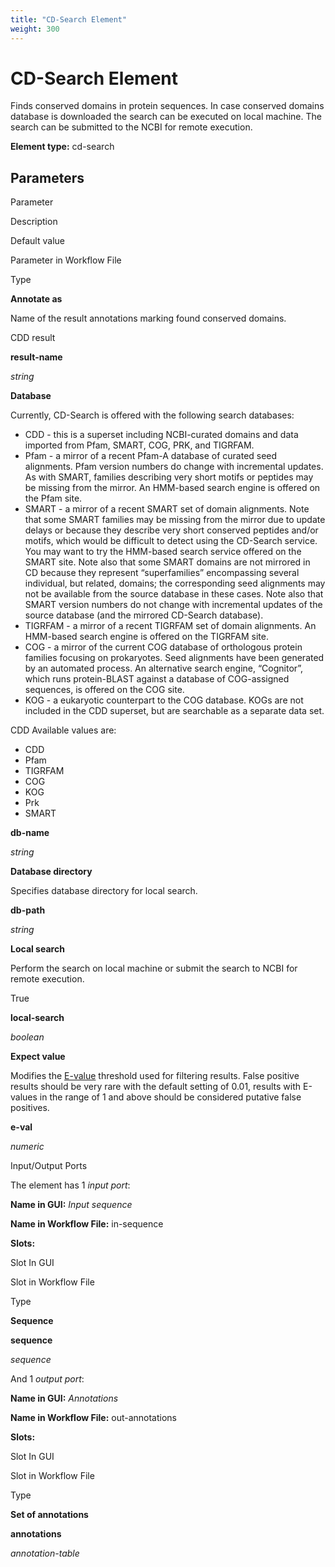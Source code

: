 ```yaml
---
title: "CD-Search Element"
weight: 300
---
```



# CD-Search Element

Finds conserved domains in protein sequences. In case conserved domains database is downloaded the search can be executed on local machine. The search can be submitted to the NCBI for remote execution.

**Element type:** cd-search

Parameters
----------

Parameter

Description

Default value

Parameter in Workflow File

Type

**Annotate as**

Name of the result annotations marking found conserved domains.

CDD result

**result-name**

_string_

**Database**

Currently, CD-Search is offered with the following search databases:

*   CDD - this is a superset including NCBI-curated domains and data imported from Pfam, SMART, COG, PRK, and TIGRFAM.
*   Pfam - a mirror of a recent Pfam-A database of curated seed alignments. Pfam version numbers do change with incremental updates. As with SMART, families describing very short motifs or peptides may be missing from the mirror. An HMM-based search engine is offered on the Pfam site.
*   SMART - a mirror of a recent SMART set of domain alignments. Note that some SMART families may be missing from the mirror due to update delays or because they describe very short conserved peptides and/or motifs, which would be difficult to detect using the CD-Search service. You may want to try the HMM-based search service offered on the SMART site. Note also that some SMART domains are not mirrored in CD because they represent “superfamilies” encompassing several individual, but related, domains; the corresponding seed alignments may not be available from the source database in these cases. Note also that SMART version numbers do not change with incremental updates of the source database (and the mirrored CD-Search database).
*   TIGRFAM - a mirror of a recent TIGRFAM set of domain alignments. An HMM-based search engine is offered on the TIGRFAM site.
*   COG - a mirror of the current COG database of orthologous protein families focusing on prokaryotes. Seed alignments have been generated by an automated process. An alternative search engine, “Cognitor”, which runs protein-BLAST against a database of COG-assigned sequences, is offered on the COG site.
*   KOG - a eukaryotic counterpart to the COG database. KOGs are not included in the CDD superset, but are searchable as a separate data set.

CDD Available values are:

*   CDD
*   Pfam
*   TIGRFAM
*   COG
*   KOG
*   Prk
*   SMART

**db-name**

_string_

**Database directory**

Specifies database directory for local search.



**db-path**

_string_

**Local search**

Perform the search on local machine or submit the search to NCBI for remote execution.

True

**local-search**

_boolean_

**Expect value**

Modifies the [E-value](http://www.ncbi.nlm.nih.gov/BLAST/blastcgihelp.shtml#expect) threshold used for filtering results. False positive results should be very rare with the default setting of 0.01, results with E-values in the range of 1 and above should be considered putative false positives.



**e-val**

_numeric_

Input/Output Ports

The element has 1 _input port_:

**Name in GUI:** _Input sequence_

**Name in Workflow File:** in-sequence

**Slots:**

Slot In GUI

Slot in Workflow File

Type

**Sequence**

**sequence**

_sequence_

And 1 _output port_:

**Name in GUI:** _Annotations_

**Name in Workflow File:** out-annotations

**Slots:**

Slot In GUI

Slot in Workflow File

Type

**Set of annotations**

**annotations**

_annotation-table_
